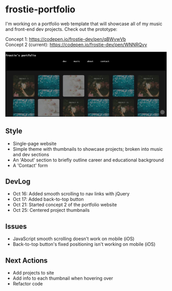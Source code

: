 # frostie-portfolio
I'm working on a portfolio web template that will showcase all of my music and front-end dev projects. Check out the prototype: 

Concept 1: https://codepen.io/frostie-dev/pen/qBWvwVb <br>
Concept 2 (current): https://codepen.io/frostie-dev/pen/WNNRQvy

![alt_text](https://github.com/frostie/frostie-portfolio/blob/master/frostie-portfolio%20(2).JPG)

## Style
- Single-page website
- Simple theme with thumbnails to showcase projects; broken into music and dev sections
- An 'About' section to briefly outline career and educational background
- A 'Contact' form

## DevLog
- Oct 16: Added smooth scrolling to nav links with jQuery
- Oct 17: Added back-to-top button
- Oct 21: Started concept 2 of the portfolio website
- Oct 25: Centered project thumbnails

## Issues
- JavaScript smooth scrolling doesn't work on mobile (iOS)
- Back-to-top button's fixed positioning isn't working on mobile (iOS)

## Next Actions
- Add projects to site
- Add info to each thumbnail when hovering over
- Refactor code

